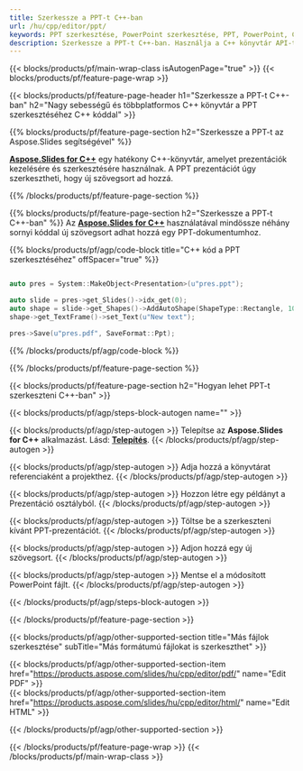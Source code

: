 ```yaml
---
title: Szerkessze a PPT-t C++-ban
url: /hu/cpp/editor/ppt/
keywords: PPT szerkesztése, PowerPoint szerkesztése, PPT, PowerPoint, C++ API, C++ Library
description: Szerkessze a PPT-t C++-ban. Használja a C++ könyvtár API-t a PowerPoint prezentáció szerkesztéséhez
---
```


{{< blocks/products/pf/main-wrap-class isAutogenPage="true" >}}
{{< blocks/products/pf/feature-page-wrap >}}

{{< blocks/products/pf/feature-page-header h1="Szerkessze a PPT-t C++-ban" h2="Nagy sebességű és többplatformos C++ könyvtár a PPT szerkesztéséhez C++ kóddal" >}}

{{% blocks/products/pf/feature-page-section h2="Szerkessze a PPT-t az Aspose.Slides segítségével" %}}

[**Aspose.Slides for C++**](https://products.aspose.com/slides/hu/cpp/) egy hatékony C++-könyvtár, amelyet prezentációk kezelésére és szerkesztésére használnak. A PPT prezentációt úgy szerkesztheti, hogy új szövegsort ad hozzá. 

{{% /blocks/products/pf/feature-page-section %}}




{{% blocks/products/pf/feature-page-section  h2="Szerkessze a PPT-t C++-ban" %}}
Az [**Aspose.Slides for C++**](https://products.aspose.com/slides/hu/cpp/) használatával mindössze néhány sornyi kóddal új szövegsort adhat hozzá egy PPT-dokumentumhoz.

{{% blocks/products/pf/agp/code-block title="C++ kód a PPT szerkesztéséhez" offSpacer="true" %}}
```cpp

auto pres = System::MakeObject<Presentation>(u"pres.ppt");

auto slide = pres->get_Slides()->idx_get(0);
auto shape = slide->get_Shapes()->AddAutoShape(ShapeType::Rectangle, 10.0f, 10.0f, 100.0f, 50.0f);
shape->get_TextFrame()->set_Text(u"New text");

pres->Save(u"pres.pdf", SaveFormat::Ppt);
```
{{% /blocks/products/pf/agp/code-block %}}

{{% /blocks/products/pf/feature-page-section %}}




{{< blocks/products/pf/feature-page-section  h2="Hogyan lehet PPT-t szerkeszteni C++-ban" >}}


{{< blocks/products/pf/agp/steps-block-autogen name="" >}}


{{< blocks/products/pf/agp/step-autogen >}}
Telepítse az **Aspose.Slides for C++** alkalmazást. Lásd: [**Telepítés**](https://docs.aspose.com/slides/cpp/installation/).
{{< /blocks/products/pf/agp/step-autogen >}}

{{< blocks/products/pf/agp/step-autogen >}}
Adja hozzá a könyvtárat referenciaként a projekthez.
{{< /blocks/products/pf/agp/step-autogen >}}

{{< blocks/products/pf/agp/step-autogen >}}
Hozzon létre egy példányt a Prezentáció osztályból.
{{< /blocks/products/pf/agp/step-autogen >}}

{{< blocks/products/pf/agp/step-autogen >}}
Töltse be a szerkeszteni kívánt PPT-prezentációt.
{{< /blocks/products/pf/agp/step-autogen >}}

{{< blocks/products/pf/agp/step-autogen >}}
Adjon hozzá egy új szövegsort.
{{< /blocks/products/pf/agp/step-autogen >}}

{{< blocks/products/pf/agp/step-autogen >}}
Mentse el a módosított PowerPoint fájlt.
{{< /blocks/products/pf/agp/step-autogen >}}


{{< /blocks/products/pf/agp/steps-block-autogen >}}


{{< /blocks/products/pf/feature-page-section >}}




{{< blocks/products/pf/agp/other-supported-section title="Más fájlok szerkesztése" subTitle="Más formátumú fájlokat is szerkeszthet" >}}

{{< blocks/products/pf/agp/other-supported-section-item href="https://products.aspose.com/slides/hu/cpp/editor/pdf/" name="Edit PDF" >}}    
{{< blocks/products/pf/agp/other-supported-section-item href="https://products.aspose.com/slides/hu/cpp/editor/html/" name="Edit HTML" >}}  



{{< /blocks/products/pf/agp/other-supported-section >}}

{{< /blocks/products/pf/feature-page-wrap >}}
{{< /blocks/products/pf/main-wrap-class >}}